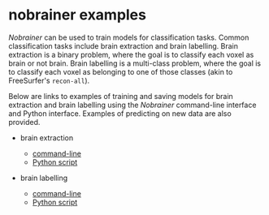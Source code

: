 # nobrainer examples

_Nobrainer_ can be used to train models for classification tasks. Common classification tasks include brain extraction and brain labelling. Brain extraction is a binary problem, where the goal is to classify each voxel as brain or not brain. Brain labelling is a multi-class problem, where the goal is to classify each voxel as belonging to one of those classes (akin to FreeSurfer's `recon-all`).

Below are links to examples of training and saving models for brain extraction and brain labelling using the _Nobrainer_ command-line interface and Python interface. Examples of predicting on new data are also provided.

- brain extraction
  - [command-line](brain-extraction-cli)
  - [Python script](brain-extraction-python)

- brain labelling
  - [command-line](brain-labelling-cli)
  - [Python script](brain-labelling-python)
